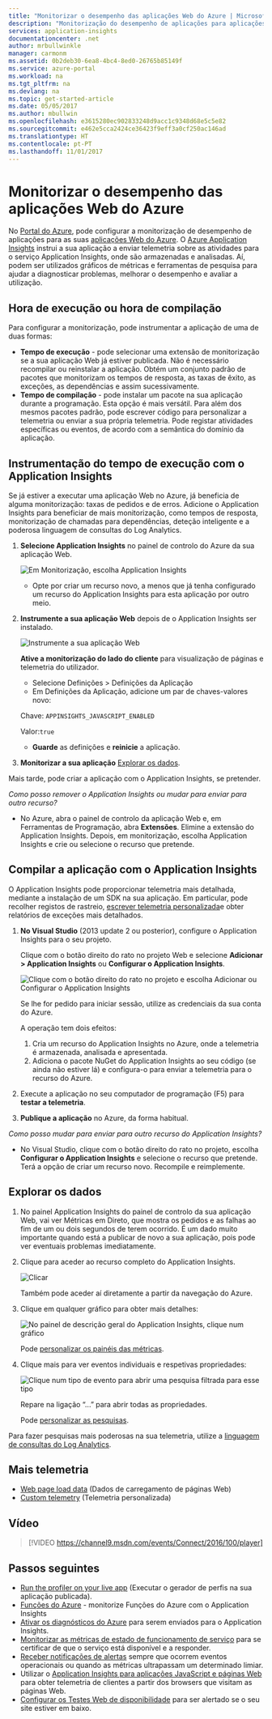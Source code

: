 ```yaml
---
title: "Monitorizar o desempenho das aplicações Web do Azure | Microsoft Docs"
description: "Monitorização do desempenho de aplicações para aplicações Web do Azure. Crie gráficos de tempos de carregamento e resposta, informações de dependências e defina alertas relativos ao desempenho."
services: application-insights
documentationcenter: .net
author: mrbullwinkle
manager: carmonm
ms.assetid: 0b2deb30-6ea8-4bc4-8ed0-26765b85149f
ms.service: azure-portal
ms.workload: na
ms.tgt_pltfrm: na
ms.devlang: na
ms.topic: get-started-article
ms.date: 05/05/2017
ms.author: mbullwin
ms.openlocfilehash: e3615280ec902833248d9acc1c9348d68e5c5e82
ms.sourcegitcommit: e462e5cca2424ce36423f9eff3a0cf250ac146ad
ms.translationtype: HT
ms.contentlocale: pt-PT
ms.lasthandoff: 11/01/2017
---
```

# <a name="monitor-azure-web-app-performance"></a>Monitorizar o desempenho das aplicações Web do Azure
No [Portal do Azure](https://portal.azure.com), pode configurar a monitorização de desempenho de aplicações para as suas [aplicações Web do Azure](../app-service/app-service-web-overview.md). O [Azure Application Insights](app-insights-overview.md) instrui a sua aplicação a enviar telemetria sobre as atividades para o serviço Application Insights, onde são armazenadas e analisadas. Aí, podem ser utilizados gráficos de métricas e ferramentas de pesquisa para ajudar a diagnosticar problemas, melhorar o desempenho e avaliar a utilização.

## <a name="run-time-or-build-time"></a>Hora de execução ou hora de compilação
Para configurar a monitorização, pode instrumentar a aplicação de uma de duas formas:

* **Tempo de execução** - pode selecionar uma extensão de monitorização se a sua aplicação Web já estiver publicada. Não é necessário recompilar ou reinstalar a aplicação. Obtém um conjunto padrão de pacotes que monitorizam os tempos de resposta, as taxas de êxito, as exceções, as dependências e assim sucessivamente. 
* **Tempo de compilação** - pode instalar um pacote na sua aplicação durante a programação. Esta opção é mais versátil. Para além dos mesmos pacotes padrão, pode escrever código para personalizar a telemetria ou enviar a sua própria telemetria. Pode registar atividades específicas ou eventos, de acordo com a semântica do domínio da aplicação. 

## <a name="run-time-instrumentation-with-application-insights"></a>Instrumentação do tempo de execução com o Application Insights
Se já estiver a executar uma aplicação Web no Azure, já beneficia de alguma monitorização: taxas de pedidos e de erros. Adicione o Application Insights para beneficiar de mais monitorização, como tempos de resposta, monitorização de chamadas para dependências, deteção inteligente e a poderosa linguagem de consultas do Log Analytics. 

1. **Selecione Application Insights** no painel de controlo do Azure da sua aplicação Web.
   
    ![Em Monitorização, escolha Application Insights](./media/app-insights-azure-web-apps/05-extend.png)
   
   * Opte por criar um recurso novo, a menos que já tenha configurado um recurso do Application Insights para esta aplicação por outro meio.
2. **Instrumente a sua aplicação Web** depois de o Application Insights ser instalado. 
   
    ![Instrumente a sua aplicação Web](./media/app-insights-azure-web-apps/restart-web-app-for-insights.png)

   **Ative a monitorização do lado do cliente** para visualização de páginas e telemetria do utilizador.

   * Selecione Definições > Definições da Aplicação
   * Em Definições da Aplicação, adicione um par de chaves-valores novo: 
   
    Chave: `APPINSIGHTS_JAVASCRIPT_ENABLED` 
    
    Valor:`true`
   * **Guarde** as definições e **reinicie** a aplicação.
3. **Monitorizar a sua aplicação**  [Explorar os dados](#explore-the-data).

Mais tarde, pode criar a aplicação com o Application Insights, se pretender.

*Como posso remover o Application Insights ou mudar para enviar para outro recurso?*

* No Azure, abra o painel de controlo da aplicação Web e, em Ferramentas de Programação, abra **Extensões**. Elimine a extensão do Application Insights. Depois, em monitorização, escolha Application Insights e crie ou selecione o recurso que pretende.

## <a name="build-the-app-with-application-insights"></a>Compilar a aplicação com o Application Insights
O Application Insights pode proporcionar telemetria mais detalhada, mediante a instalação de um SDK na sua aplicação. Em particular, pode recolher registos de rastreio, [escrever telemetria personalizada](app-insights-api-custom-events-metrics.md)e obter relatórios de exceções mais detalhados.

1. **No Visual Studio** (2013 update 2 ou posterior), configure o Application Insights para o seu projeto.

    Clique com o botão direito do rato no projeto Web e selecione **Adicionar > Application Insights** ou **Configurar o Application Insights**.
   
    ![Clique com o botão direito do rato no projeto e escolha Adicionar ou Configurar o Application Insights](./media/app-insights-azure-web-apps/03-add.png)
   
    Se lhe for pedido para iniciar sessão, utilize as credenciais da sua conta do Azure.
   
    A operação tem dois efeitos:
   
   1. Cria um recurso do Application Insights no Azure, onde a telemetria é armazenada, analisada e apresentada.
   2. Adiciona o pacote NuGet do Application Insights ao seu código (se ainda não estiver lá) e configura-o para enviar a telemetria para o recurso do Azure.
2. Execute a aplicação no seu computador de programação (F5) para **testar a telemetria**.
3. **Publique a aplicação** no Azure, da forma habitual. 

*Como posso mudar para enviar para outro recurso do Application Insights?*

* No Visual Studio, clique com o botão direito do rato no projeto, escolha **Configurar o Application Insights** e selecione o recurso que pretende. Terá a opção de criar um recurso novo. Recompile e reimplemente.

## <a name="explore-the-data"></a>Explorar os dados
1. No painel Application Insights do painel de controlo da sua aplicação Web, vai ver Métricas em Direto, que mostra os pedidos e as falhas ao fim de um ou dois segundos de terem ocorrido. É um dado muito importante quando está a publicar de novo a sua aplicação, pois pode ver eventuais problemas imediatamente.
2. Clique para aceder ao recurso completo do Application Insights.

    ![Clicar](./media/app-insights-azure-web-apps/view-in-application-insights.png)

    Também pode aceder aí diretamente a partir da navegação do Azure.

1. Clique em qualquer gráfico para obter mais detalhes:
   
    ![No painel de descrição geral do Application Insights, clique num gráfico](./media/app-insights-azure-web-apps/07-dependency.png)
   
    Pode [personalizar os painéis das métricas](app-insights-metrics-explorer.md).
2. Clique mais para ver eventos individuais e respetivas propriedades:
   
    ![Clique num tipo de evento para abrir uma pesquisa filtrada para esse tipo](./media/app-insights-azure-web-apps/08-requests.png)
   
    Repare na ligação “...” para abrir todas as propriedades.
   
    Pode [personalizar as pesquisas](app-insights-diagnostic-search.md).

Para fazer pesquisas mais poderosas na sua telemetria, utilize a [linguagem de consultas do Log Analytics](app-insights-analytics-tour.md).

## <a name="more-telemetry"></a>Mais telemetria

* [Web page load data](app-insights-javascript.md) (Dados de carregamento de páginas Web)
* [Custom telemetry](app-insights-api-custom-events-metrics.md) (Telemetria personalizada)

## <a name="video"></a>Vídeo

> [!VIDEO https://channel9.msdn.com/events/Connect/2016/100/player]

## <a name="next-steps"></a>Passos seguintes
* [Run the profiler on your live app](app-insights-profiler.md) (Executar o gerador de perfis na sua aplicação publicada).
* [Funções do Azure](https://github.com/christopheranderson/azure-functions-app-insights-sample) - monitorize Funções do Azure com o Application Insights
* [Ativar os diagnósticos do Azure](app-insights-azure-diagnostics.md) para serem enviados para o Application Insights.
* [Monitorizar as métricas de estado de funcionamento de serviço](../monitoring-and-diagnostics/insights-how-to-customize-monitoring.md) para se certificar de que o serviço está disponível e a responder.
* [Receber notificações de alertas](../monitoring-and-diagnostics/insights-receive-alert-notifications.md) sempre que ocorrem eventos operacionais ou quando as métricas ultrapassam um determinado limiar.
* Utilizar o [Application Insights para aplicações JavaScript e páginas Web](app-insights-javascript.md) para obter telemetria de clientes a partir dos browsers que visitam as páginas Web.
* [Configurar os Testes Web de disponibilidade](app-insights-monitor-web-app-availability.md) para ser alertado se o seu site estiver em baixo.


